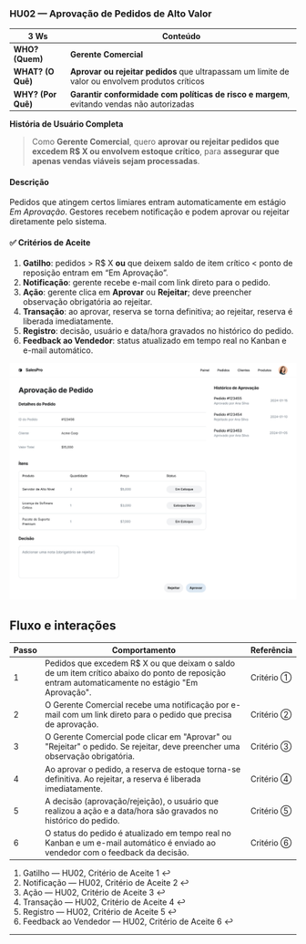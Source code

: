 ### HU02 — Aprovação de Pedidos de Alto Valor

| **3 Ws** | **Conteúdo** |
|----------|--------------|
| **WHO? (Quem)** | **Gerente Comercial** |
| **WHAT? (O Quê)** | **Aprovar ou rejeitar pedidos** que ultrapassam um limite de valor ou envolvem produtos críticos |
| **WHY? (Por Quê)** | **Garantir conformidade com políticas de risco e margem**, evitando vendas não autorizadas |

**História de Usuário Completa**  
> Como **Gerente Comercial**, quero **aprovar ou rejeitar pedidos que excedem R$ X ou envolvem estoque crítico**, para **assegurar que apenas vendas viáveis sejam processadas**.

#### Descrição
Pedidos que atingem certos limiares entram automaticamente em estágio *Em Aprovação*. Gestores recebem notificação e podem aprovar ou rejeitar diretamente pelo sistema.

#### ✅ Critérios de Aceite
1. **Gatilho**: pedidos > R$ X **ou** que deixem saldo de item crítico < ponto de reposição entram em “Em Aprovação”.  
2. **Notificação**: gerente recebe e-mail com link direto para o pedido.  
3. **Ação**: gerente clica em **Aprovar** ou **Rejeitar**; deve preencher observação obrigatória ao rejeitar.  
4. **Transação**: ao aprovar, reserva se torna definitiva; ao rejeitar, reserva é liberada imediatamente.  
5. **Registro**: decisão, usuário e data/hora gravados no histórico do pedido.  
6. **Feedback ao Vendedor**: status atualizado em tempo real no Kanban e e-mail automático.

![Mockup HU01](./HU02.png)


## Fluxo e interações

| Passo | Comportamento | Referência |
|---|---|---|
| 1 | Pedidos que excedem R$ X ou que deixam o saldo de um item crítico abaixo do ponto de reposição entram automaticamente no estágio "Em Aprovação". | Critério ① |
| 2 | O Gerente Comercial recebe uma notificação por e-mail com um link direto para o pedido que precisa de aprovação. | Critério ② |
| 3 | O Gerente Comercial pode clicar em "Aprovar" ou "Rejeitar" o pedido. Se rejeitar, deve preencher uma observação obrigatória. | Critério ③ |
| 4 | Ao aprovar o pedido, a reserva de estoque torna-se definitiva. Ao rejeitar, a reserva é liberada imediatamente. | Critério ④ |
| 5 | A decisão (aprovação/rejeição), o usuário que realizou a ação e a data/hora são gravados no histórico do pedido. | Critério ⑤ |
| 6 | O status do pedido é atualizado em tempo real no Kanban e um e-mail automático é enviado ao vendedor com o feedback da decisão. | Critério ⑥ |

1. Gatilho — HU02, Critério de Aceite 1 ↩
2. Notificação — HU02, Critério de Aceite 2 ↩
3. Ação — HU02, Critério de Aceite 3 ↩
4. Transação — HU02, Critério de Aceite 4 ↩
5. Registro — HU02, Critério de Aceite 5 ↩
6. Feedback ao Vendedor — HU02, Critério de Aceite 6 ↩
---
